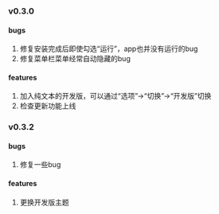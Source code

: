 ### v0.3.0

#### bugs
1. 修复安装完成后即使勾选“运行”，app也并没有运行的bug
2. 修复菜单栏菜单经常自动隐藏的bug

#### features
1. 加入纯文本的开发版，可以通过“选项”->“切换”->“开发版”切换
2. 检查更新功能上线

### v0.3.2
#### bugs
1. 修复一些bug

#### features
1. 更换开发版主题

